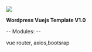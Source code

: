 <img src="https://i.ytimg.com/vi/EZUES3EEPk8/maxresdefault.jpg">


**Wordpress Vuejs Template V1.0**

-- Modules: --

vue router, axios,bootsrap